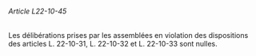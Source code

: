 ###### Article L22-10-45

Les délibérations prises par les assemblées en violation des dispositions des articles L. 22-10-31, L. 22-10-32 et L. 22-10-33 sont nulles.


